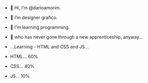 - 👋 Hi, I’m @darioamorim.
- 👀 I’m designer grafico.
- 🌱 I'm learning programming.
- 💞️ who has never gone through a new apprenticeship, anyway...

- ...Learning - HTML and CSS and JS...
- HTML... 60%
- CSS... 40%
- JS... 10%
